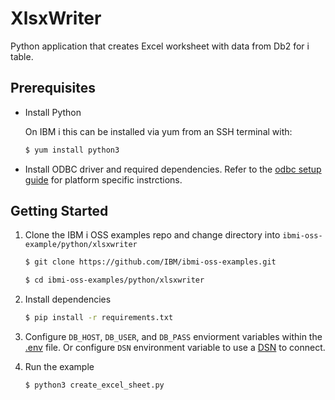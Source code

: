 
# XlsxWriter

Python application that creates Excel worksheet with data from Db2 for i table.

## Prerequisites

- Install Python

    On IBM i this can be installed via yum from an SSH terminal with:

    ```bash
    $ yum install python3
    ```

- Install ODBC driver and required dependencies.
    Refer to the [odbc setup guide](https://github.com/IBM/ibmi-oss-examples/blob/master/odbc/odbc.md#odbc) for platform specific instrctions.

## Getting Started

1) Clone the IBM i OSS examples repo and change directory into `ibmi-oss-example/python/xlsxwriter`

    ```bash
    $ git clone https://github.com/IBM/ibmi-oss-examples.git

    $ cd ibmi-oss-examples/python/xlsxwriter
    ```

2) Install dependencies

   ```bash
   $ pip install -r requirements.txt
   ```

3) Configure `DB_HOST`, `DB_USER`, and `DB_PASS` enviorment variables within the [.env](.env) file. Or configure `DSN` environment variable to use a [DSN](https://github.com/IBM/ibmi-oss-examples/blob/master/odbc/odbc.md#dsns) to connect.

4) Run the example
    ```bash
    $ python3 create_excel_sheet.py
    ```

